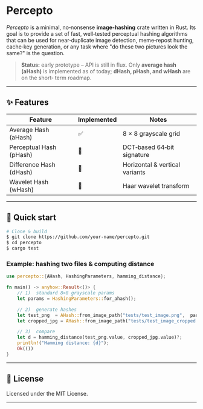 # Percepto

*Percepto* is a minimal, no‑nonsense **image‑hashing** crate written in Rust.  Its goal is to provide a set of fast, well‑tested perceptual hashing algorithms that can be used for near‑duplicate image detection, meme‑repost hunting, cache‑key generation, or any task where "do these two pictures look the same?" is the question.

> **Status:** early prototype – API is still in flux.  Only **average hash (aHash)** is implemented as of today; **dHash, pHash, and wHash** are on the short‑ term roadmap.

---

## ✨ Features

| Feature                 | Implemented | Notes                          |
| ----------------------- | ----------- | ------------------------------ |
| Average Hash (aHash)    | ✅           | 8 × 8 grayscale grid           |
| Perceptual Hash (pHash) | 🚧          | DCT‑based 64‑bit signature     |
| Difference Hash (dHash) | 🚧          | Horizontal & vertical variants |
| Wavelet Hash (wHash)    | 🚧          | Haar wavelet transform         |

---

## 🚀 Quick start

```bash
# Clone & build
$ git clone https://github.com/your‑name/percepto.git
$ cd percepto
$ cargo test
```

### Example: hashing two files & computing distance

```rust
use percepto::{AHash, HashingParameters, hamming_distance};

fn main() -> anyhow::Result<()> {
    // 1)  standard 8×8 grayscale params
    let params = HashingParameters::for_ahash();

    // 2)  generate hashes
    let test_png  = AHash::from_image_path("tests/test_image.png",  params)?;
    let cropped_jpg = AHash::from_image_path("tests/test_image_cropped.jpg", params)?;

    // 3)  compare
    let d = hamming_distance(test_png.value, cropped_jpg.value)?;
    println!("Hamming distance: {d}");
    Ok(())
}
```

---

## 📄 License

Licensed under the MIT License.

---

